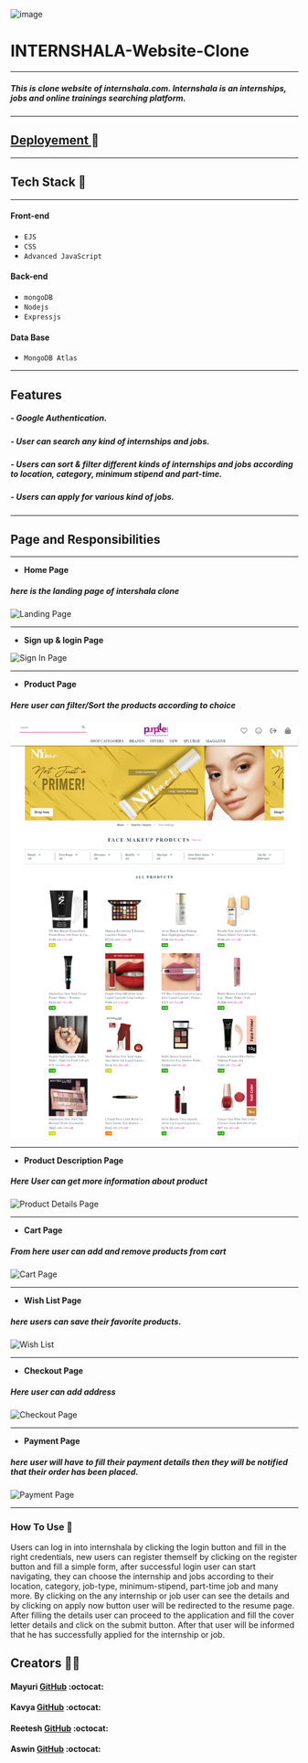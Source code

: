 ![image](https://internshala.com/static/images/common/new_internshala_logo.svg)


# INTERNSHALA-Website-Clone 
---
##### This is clone website of internshala.com. Internshala is an internships, jobs and online trainings searching platform.
---
## [Deployement ](http://sampleclone-env.eba-9dmzyuuw.us-west-2.elasticbeanstalk.com/)🔗
---
## Tech Stack 🔧
---
#### Front-end
- `EJS`
- `CSS`
- `Advanced JavaScript`
#### Back-end
- `mongoDB`
- `Nodejs`
- `Expressjs`
#### Data Base
- `MongoDB Atlas`
---
## Features 
##### - Google Authentication.
##### - User can search any kind of internships and jobs.
##### - Users can sort & filter different kinds of internships and jobs according to location, category, minimum stipend and part-time.
##### - Users can apply for various kind of jobs.
---
## Page and Responsibilities 
---

- **Home Page**
##### here is the landing page of intershala clone
![Landing Page](https://i.ibb.co/WssJHr9/int1.png)

---


- **Sign up & login Page**

![Sign In Page](https://i.ibb.co/frTs9cr/login.png)


---

- **Product Page**
##### Here user can filter/Sort the products according to choice
![Product Category Page](https://github.com/kavya-2021/Purplle_Replica/blob/main/public/image/product.png)

---

- **Product Description Page**
##### Here User can get more information about product
![Product Details Page](https://github.com/mayuriwasu1/purplle_clone/blob/main/image/prod_desc.png)

---
- **Cart Page**
##### From here user can add and remove products from cart
![Cart Page](https://github.com/mayuriwasu1/purplle_clone/blob/main/image/cart_page.png)

---
- **Wish List Page**
##### here users can save their favorite products.
![Wish List](https://github.com/mayuriwasu1/purplle_clone/blob/main/image/wishlist.png)

---

- **Checkout Page**
##### Here user can add address 
![Checkout Page](https://github.com/mayuriwasu1/purplle_clone/blob/main/image/adress.png)

---
- **Payment Page**
##### here user will have to fill their payment details then they will be notified that their order has been placed.
![Payment Page](https://github.com/mayuriwasu1/purplle_clone/blob/main/image/pay.png)

---



### How To Use 	📌
Users can log in into internshala by clicking the login button and fill in the right credentials, 
new users can register themself by clicking on the register button and fill a simple form, after successful 
login user can start navigating, they can choose the internship and jobs according to their location, category, job-type, minimum-stipend, part-time job and many more.
By clicking on the any internship or job user can see the details and by clicking on apply now button user will be redirected to the resume page. After filling the details user can proceed to the application and fill the cover letter details and click on the submit button. After that user will be informed that he has successfully applied for the internship or job.


## Creators  🤝🏻	

#### Mayuri  [GitHub](https://github.com/mayuriwasu1) :octocat:

#### Kavya [GitHub](https://github.com/kavya-2021) :octocat:

#### Reetesh  [GitHub](https://github.com/Reeteshin) :octocat:

#### Aswin [GitHub](https://github.com/AswinAnand66) :octocat:



 
